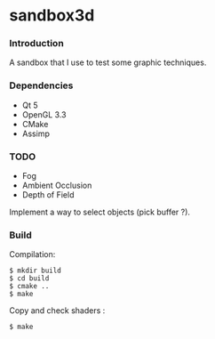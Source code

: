sandbox3d
=========

### Introduction

A sandbox that I use to test some graphic techniques.

### Dependencies

- Qt 5
- OpenGL 3.3
- CMake
- Assimp

### TODO

- Fog
- Ambient Occlusion
- Depth of Field

Implement a way to select objects (pick buffer ?).

### Build

Compilation:
```
$ mkdir build
$ cd build
$ cmake ..
$ make
```
Copy and check shaders :
```
$ make
```
